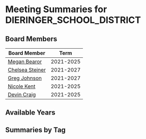 # Meeting Summaries for DIERINGER_SCHOOL_DISTRICT

## Board Members

| Board Member       | Term           |
|--------------------|----------------|
| [Megan Bearor](board_member_219.md) | 2021-2025 |
| [Chelsea Steiner](board_member_220.md) | 2021-2027 |
| [Greg Johnson](board_member_221.md) | 2021-2027 |
| [Nicole Kent](board_member_222.md) | 2021-2025 |
| [Devin Craig](board_member_223.md) | 2021-2025 |

## Available Years

## Summaries by Tag
